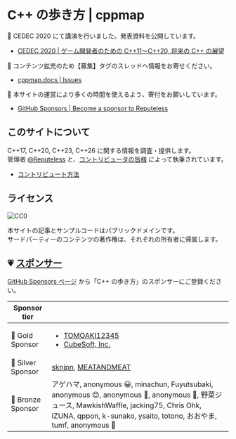 # C++ の歩き方 | cppmap

📢 CEDEC 2020 にて講演を行いました。発表資料を公開しています。

- [CEDEC 2020 | ゲーム開発者のための C++11～C++20, 将来の C++ の展望](https://speakerdeck.com/cpp/cedec2020)

📢 コンテンツ拡充のため【募集】タグのスレッドへ情報をお寄せください。

- [cppmap.docs | Issues](https://github.com/cppmap/cppmap.docs/issues)

📢 本サイトの運営により多くの時間を使えるよう、寄付をお願いしています。

- [GitHub Sponsors | Become a sponsor to Reputeless](https://github.com/sponsors/Reputeless)

## このサイトについて
C++17, C++20, C++23, C++26 に関する情報を調査・提供します。  
管理者 <a href="https://twitter.com/Reputeless" target="_blank">@Reputeless</a> と、<a href="contribution/contributors/" target="_blank">コントリビュータの皆様</a> によって執筆されています。

- [コントリビュート方法](https://github.com/cppmap/cppmap.docs)

## ライセンス
<img src="https://i.creativecommons.org/p/zero/1.0/88x31.png" alt="CC0"/>  

本サイトの記事とサンプルコードはパブリックドメインです。  
サードパーティーのコンテンツの著作権は、それぞれの所有者に帰属します。

## 💗 [スポンサー](https://github.com/sponsors/Reputeless)

[GitHub Sponsors ページ](https://github.com/sponsors/Reputeless) から「C++ の歩き方」のスポンサーにご登録ください。

|Sponsor tier| |
|--|--|
|🌳 Gold Sponsor |<ul><li>[TOMOAKI12345](https://github.com/TOMOAKI12345)</li><li>[CubeSoft, Inc.](https://www.cube-soft.jp/)</li></ul>|
|🌴 Silver Sponsor |[sknjpn](https://twitter.com/sknjpn), [MEATANDMEAT](https://github.com/MEATANDMEAT)|
|🌷 Bronze Sponsor |アゲハマ, anonymous 😀, minachun, Fuyutsubaki, anonymous 😊, anonymous 🐝, anonymous 🐠, 野菜ジュース, MawkishWaffle, jacking75, Chris Ohk, IZUNA, qppon, k-sunako, ysaito, totono, おおやま, tumf, anonymous 🍵  |
